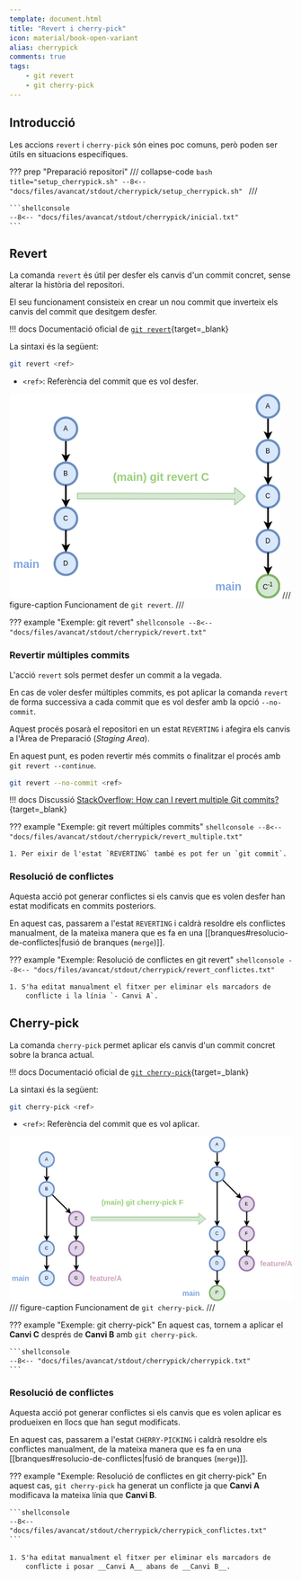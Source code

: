 ```yaml
---
template: document.html
title: "Revert i cherry-pick"
icon: material/book-open-variant
alias: cherrypick
comments: true
tags:
    - git revert
    - git cherry-pick
---
```


## Introducció
Les accions `revert` i `cherry-pick` són eines poc comuns, però poden ser útils en situacions específiques.

??? prep "Preparació repositori"
    /// collapse-code
    ```bash title="setup_cherrypick.sh"
    --8<-- "docs/files/avancat/stdout/cherrypick/setup_cherrypick.sh"
    ```
    ///

    ```shellconsole
    --8<-- "docs/files/avancat/stdout/cherrypick/inicial.txt"
    ```

## Revert
La comanda `revert` és útil per desfer els canvis d'un commit concret,
sense alterar la història del repositori.

El seu funcionament consisteix en crear un nou commit que inverteix els canvis del commit que desitgem desfer.

!!! docs
    Documentació oficial de [`git revert`](https://git-scm.com/docs/git-revert){target=_blank}

La sintaxi és la següent:
```bash
git revert <ref>
```

- `<ref>`: Referència del commit que es vol desfer.

![Funcionament de git revert](img/revert/revert.png)
/// figure-caption
Funcionament de `git revert`.
///

??? example "Exemple: git revert"
    ```shellconsole
    --8<-- "docs/files/avancat/stdout/cherrypick/revert.txt"
    ```

### Revertir múltiples commits
L'acció `revert` sols permet desfer un commit a la vegada.

En cas de voler desfer múltiples commits,
es pot aplicar la comanda `revert` de forma successiva
a cada commit que es vol desfer amb la opció `--no-commit`.

Aquest procés posarà el repositori en un estat `REVERTING`
i afegira els canvis a l'Àrea de Preparació (_Staging Area_).

En aquest punt, es poden revertir més commits
o finalitzar el procés amb `git revert --continue`.

```bash
git revert --no-commit <ref>
```

!!! docs
    Discussió [StackOverflow: How can I revert multiple Git commits?](https://stackoverflow.com/questions/1463340/how-can-i-revert-multiple-git-commits){target=_blank}

??? example "Exemple: git revert múltiples commits"
    ```shellconsole
    --8<-- "docs/files/avancat/stdout/cherrypick/revert_multiple.txt"
    ```

    1. Per eixir de l'estat `REVERTING` també es pot fer un `git commit`.

### Resolució de conflictes
Aquesta acció pot generar conflictes si els canvis que es volen desfer
han estat modificats en commits posteriors.

En aquest cas, passarem a l'estat `REVERTING` i caldrà resoldre els conflictes
manualment, de la mateixa manera que es fa en una [[branques#resolucio-de-conflictes|fusió de branques (`merge`)]].

??? example "Exemple: Resolució de conflictes en git revert"
    ```shellconsole
    --8<-- "docs/files/avancat/stdout/cherrypick/revert_conflictes.txt"
    ```

    1. S'ha editat manualment el fitxer per eliminar els marcadors de
        conflicte i la línia `- Canvi A`.

## Cherry-pick
La comanda `cherry-pick` permet aplicar els canvis d'un commit concret
sobre la branca actual.

!!! docs
    Documentació oficial de [`git cherry-pick`](https://git-scm.com/docs/git-cherry-pick){target=_blank}

La sintaxi és la següent:
```bash
git cherry-pick <ref>
```

- `<ref>`: Referència del commit que es vol aplicar.

![Funcionament de git cherry-pick](img/cherrypick/cherrypick.png)
/// figure-caption
Funcionament de `git cherry-pick`.
///

??? example "Exemple: git cherry-pick"
    En aquest cas, tornem a aplicar el __Canvi C__ després
    de __Canvi B__ amb `git cherry-pick`.

    ```shellconsole
    --8<-- "docs/files/avancat/stdout/cherrypick/cherrypick.txt"
    ```

### Resolució de conflictes
Aquesta acció pot generar conflictes si els canvis que es volen aplicar
es produeixen en llocs que han segut modificats.

En aquest cas, passarem a l'estat `CHERRY-PICKING` i caldrà resoldre els conflictes
manualment, de la mateixa manera que es fa en una [[branques#resolucio-de-conflictes|fusió de branques (`merge`)]].

??? example "Exemple: Resolució de conflictes en git cherry-pick"
    En aquest cas, `git cherry-pick` ha generat un conflicte ja que
    __Canvi A__ modificava la mateixa línia que __Canvi B__.

    ```shellconsole
    --8<-- "docs/files/avancat/stdout/cherrypick/cherrypick_conflictes.txt"
    ```

    1. S'ha editat manualment el fitxer per eliminar els marcadors de
        conflicte i posar __Canvi A__ abans de __Canvi B__.

